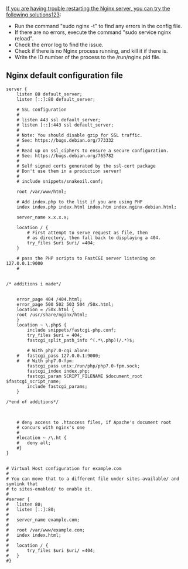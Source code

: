 [If you are having trouble restarting the Nginx server, you can try the following solutions](https://www.bing.com/ck/a?!&&p=dd0ccea105b35bfeJmltdHM9MTY4ODQyODgwMCZpZ3VpZD0wZTc4MjQ3Mi1iNWE4LTY0ZTEtMjM4YS0zNjk0YjRiNTY1MTUmaW5zaWQ9NTYzMA&ptn=3&hsh=3&fclid=0e782472-b5a8-64e1-238a-3694b4b56515&psq=nginx+could+not+restart+because+it+encountered+error+solution&u=a1aHR0cHM6Ly93d3cubWlsZXN3ZWIuY29tL2hvc3RpbmctZmFxcy9zZXJ2aWNlLW5naW54LXJlc3RhcnQtZmFpbHMv&ntb=1)[1](https://www.bing.com/ck/a?!&&p=4288d4bdd0f2d0d1JmltdHM9MTY4ODQyODgwMCZpZ3VpZD0wZTc4MjQ3Mi1iNWE4LTY0ZTEtMjM4YS0zNjk0YjRiNTY1MTUmaW5zaWQ9NTYzMQ&ptn=3&hsh=3&fclid=0e782472-b5a8-64e1-238a-3694b4b56515&psq=nginx+could+not+restart+because+it+encountered+error+solution&u=a1aHR0cHM6Ly93d3cubWlsZXN3ZWIuY29tL2hvc3RpbmctZmFxcy9zZXJ2aWNlLW5naW54LXJlc3RhcnQtZmFpbHMv&ntb=1)[2](https://www.bing.com/ck/a?!&&p=daf483f4aed9c39fJmltdHM9MTY4ODQyODgwMCZpZ3VpZD0wZTc4MjQ3Mi1iNWE4LTY0ZTEtMjM4YS0zNjk0YjRiNTY1MTUmaW5zaWQ9NTYzMg&ptn=3&hsh=3&fclid=0e782472-b5a8-64e1-238a-3694b4b56515&psq=nginx+could+not+restart+because+it+encountered+error+solution&u=a1aHR0cHM6Ly9zdGFja292ZXJmbG93LmNvbS9xdWVzdGlvbnMvNTk3NzY3NzMvY2FudC1yZXN0YXJ0LW5naW54LXdlYi1zZXJ2ZXI&ntb=1)[3](https://www.bing.com/ck/a?!&&p=764a2ad41076dc3dJmltdHM9MTY4ODQyODgwMCZpZ3VpZD0wZTc4MjQ3Mi1iNWE4LTY0ZTEtMjM4YS0zNjk0YjRiNTY1MTUmaW5zaWQ9NTYzMw&ptn=3&hsh=3&fclid=0e782472-b5a8-64e1-238a-3694b4b56515&psq=nginx+could+not+restart+because+it+encountered+error+solution&u=a1aHR0cHM6Ly9zdGFja292ZXJmbG93LmNvbS9xdWVzdGlvbnMvNDAyOTI0MjAvd2h5LWRvZXMtbmdpbngtZmFpbC10by1zdGFydA&ntb=1):

- Run the command "sudo nginx -t" to find any errors in the config file.
- If there are no errors, execute the command "sudo service nginx reload".
- Check the error log to find the issue.
- Check if there is no Nginx process running, and kill it if there is.
- Write the ID number of the process to the /run/nginx.pid file.

## Nginx default configuration file
```nginx
server {
    listen 80 default_server;
    listen [::]:80 default_server;

    # SSL configuration
    #
    # listen 443 ssl default_server;
    # listen [::]:443 ssl default_server;
    #
    # Note: You should disable gzip for SSL traffic.
    # See: https://bugs.debian.org/773332
    #
    # Read up on ssl_ciphers to ensure a secure configuration.
    # See: https://bugs.debian.org/765782
    #
    # Self signed certs generated by the ssl-cert package
    # Don't use them in a production server!
    #
    # include snippets/snakeoil.conf;

    root /var/www/html;

    # Add index.php to the list if you are using PHP
    index index.php index.html index.htm index.nginx-debian.html;

    server_name x.x.x.x;

    location / {
        # First attempt to serve request as file, then
        # as directory, then fall back to displaying a 404.
        try_files $uri $uri/ =404;
    }

    # pass the PHP scripts to FastCGI server listening on 127.0.0.1:9000
    #


/* additions i made*/


    error_page 404 /404.html;
    error_page 500 502 503 504 /50x.html;
    location = /50x.html {
    root /usr/share/nginx/html;
    }
    location ~ \.php$ {
        include snippets/fastcgi-php.conf;
        try_files $uri = 404;
        fastcgi_split_path_info ^(.*\.php)(/.*)$;
        
        # With php7.0-cgi alone:
    #   fastcgi_pass 127.0.0.1:9000;
    #   # With php7.0-fpm:
        fastcgi_pass unix:/run/php/php7.0-fpm.sock;
        fastcgi_index index.php;
        fastcgi_param SCRIPT_FILENAME $document_root $fastcgi_script_name;
        include fastcgi_params;
    }

/*end of additions*/



    # deny access to .htaccess files, if Apache's document root
    # concurs with nginx's one
    #
    #location ~ /\.ht {
    #   deny all;
    #}
}


# Virtual Host configuration for example.com
#
# You can move that to a different file under sites-available/ and symlink that
# to sites-enabled/ to enable it.
#
#server {
#   listen 80;
#   listen [::]:80;
#
#   server_name example.com;
#
#   root /var/www/example.com;
#   index index.html;
#
#   location / {
#       try_files $uri $uri/ =404;
#   }
#}
```